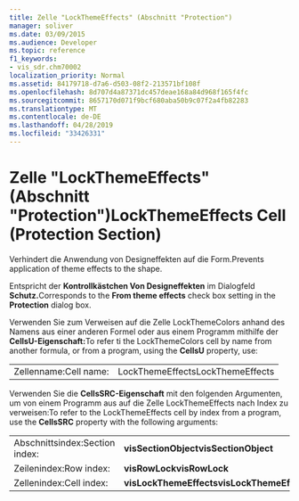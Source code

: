 ```yaml
---
title: Zelle "LockThemeEffects" (Abschnitt "Protection")
manager: soliver
ms.date: 03/09/2015
ms.audience: Developer
ms.topic: reference
f1_keywords:
- vis_sdr.chm70002
localization_priority: Normal
ms.assetid: 84179718-d7a6-d503-08f2-213571bf108f
ms.openlocfilehash: 8d707d4a87371dc457deae168a84d968f165f4fc
ms.sourcegitcommit: 8657170d071f9bcf680aba50b9c07f2a4fb82283
ms.translationtype: MT
ms.contentlocale: de-DE
ms.lasthandoff: 04/28/2019
ms.locfileid: "33426331"
---
```

# <a name="lockthemeeffects-cell-protection-section"></a><span data-ttu-id="33877-102">Zelle "LockThemeEffects" (Abschnitt "Protection")</span><span class="sxs-lookup"><span data-stu-id="33877-102">LockThemeEffects Cell (Protection Section)</span></span>

<span data-ttu-id="33877-103">Verhindert die Anwendung von Designeffekten auf die Form.</span><span class="sxs-lookup"><span data-stu-id="33877-103">Prevents application of theme effects to the shape.</span></span> 
  
<span data-ttu-id="33877-104">Entspricht der **Kontrollkästchen Von Designeffekten** im Dialogfeld **Schutz.**</span><span class="sxs-lookup"><span data-stu-id="33877-104">Corresponds to the **From theme effects** check box setting in the **Protection** dialog box.</span></span> 
  
<span data-ttu-id="33877-105">Verwenden Sie zum Verweisen auf die Zelle LockThemeColors anhand des Namens aus einer anderen Formel oder aus einem Programm mithilfe der **CellsU-Eigenschaft:**</span><span class="sxs-lookup"><span data-stu-id="33877-105">To refer ti the LockThemeColors cell by name from another formula, or from a program, using the **CellsU** property, use:</span></span> 
  
|||
|:-----|:-----|
|<span data-ttu-id="33877-106">Zellenname:</span><span class="sxs-lookup"><span data-stu-id="33877-106">Cell name:</span></span>  <br/> |<span data-ttu-id="33877-107">LockThemeEffects</span><span class="sxs-lookup"><span data-stu-id="33877-107">LockThemeEffects</span></span>  <br/> |
   
<span data-ttu-id="33877-108">Verwenden Sie die **CellsSRC-Eigenschaft** mit den folgenden Argumenten, um von einem Programm aus auf die Zelle LockThemeEffects nach Index zu verweisen:</span><span class="sxs-lookup"><span data-stu-id="33877-108">To refer to the LockThemeEffects cell by index from a program, use the **CellsSRC** property with the following arguments:</span></span> 
  
|||
|:-----|:-----|
|<span data-ttu-id="33877-109">Abschnittsindex:</span><span class="sxs-lookup"><span data-stu-id="33877-109">Section index:</span></span>  <br/> |<span data-ttu-id="33877-110">**visSectionObject**</span><span class="sxs-lookup"><span data-stu-id="33877-110">**visSectionObject**</span></span> <br/> |
|<span data-ttu-id="33877-111">Zeilenindex:</span><span class="sxs-lookup"><span data-stu-id="33877-111">Row index:</span></span>  <br/> |<span data-ttu-id="33877-112">**visRowLock**</span><span class="sxs-lookup"><span data-stu-id="33877-112">**visRowLock**</span></span> <br/> |
|<span data-ttu-id="33877-113">Zellenindex:</span><span class="sxs-lookup"><span data-stu-id="33877-113">Cell index:</span></span>  <br/> |<span data-ttu-id="33877-114">**visLockThemeEffects**</span><span class="sxs-lookup"><span data-stu-id="33877-114">**visLockThemeEffects**</span></span> <br/> |
   

